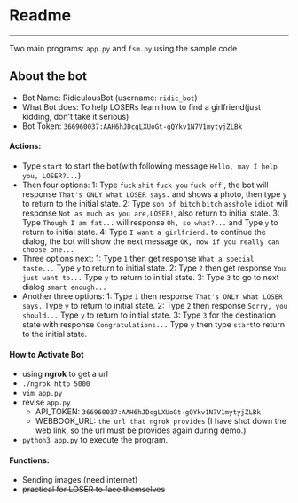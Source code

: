 # Readme

---

Two main programs: `app.py` and `fsm.py`
using the sample code

## About the bot
* Bot Name: RidiculousBot (username: `ridic_bot`)
* What Bot does: To help LOSERs learn how to find a girlfriend(just kidding, don't take it serious)
* Bot Token:  `366960037:AAH6hJDcgLXUoGt-gQYkv1N7V1mytyjZLBk`
#### Actions:
* Type `start` to start the bot(with following message `Hello, may I help you, LOSER?...`)
* Then four options:
   1: Type `fuck` `shit` `fuck you` `fuck off` , the bot will response `That's ONLY what LOSER says.` and shows a photo, then type `y` to return to the initial state.
   2: Type `son of bitch` `bitch` `asshole` `idiot` will response `Not as much as you are,LOSER!`, also return to initial state.
   3: Type `Though I am fat...` will response `Oh, so what?...` and Type `y` to return to initial state.
   4: Type `I want a girlfriend.` to continue the dialog, the bot will show the next message `OK, now if you really can choose one...`
* Three options next:
   1: Type `1` then get response `What a special taste...` Type `y` to return to initial state.
   2: Type `2` then get response `You just want to...` Type `y` to return to initial state.
   3: Type `3` to go to next dialog `smart enough...`
* Another three options:
   1: Type `1` then response `That's ONLY what LOSER says.` Type `y` to return to initial state.
   2: Type `2` then response `Sorry, you should...` Type `y` to return to initial state.
   3: Type `3` for the destination state with response `Congratulations...` Type `y` then type `start`to return to the initial state.
#### How to Activate Bot
* using **ngrok** to get a url
* `./ngrok http 5000`
* `vim app.py`
* revise `app.py` 
    * API_TOKEN: `366960037:AAH6hJDcgLXUoGt-gQYkv1N7V1mytyjZLBk`
    * WEBBOOK_URL: `the url that ngrok provides` (I have shot down the web link, so the url must be provides again during demo.)
* `python3 app.py` to execute the program.
#### Functions:
* Sending images (need internet)
* ~~practical for LOSER to face themselves~~
